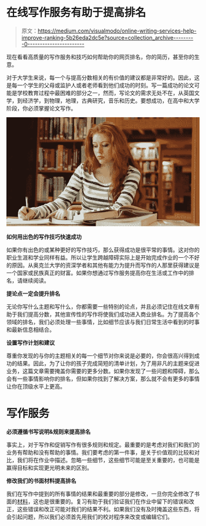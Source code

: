 # 在线写作服务有助于提高排名

> 原文：<https://medium.com/visualmodo/online-writing-services-help-improve-ranking-5b26eda2dc5e?source=collection_archive---------0----------------------->

现在看看高质量的写作服务和技巧如何帮助你的网页排名，你的简历，甚至你的生意。

对于大学生来说，每一个与提高分数相关的有价值的建议都是非常好的。因此，这是每一个学生的父母或监护人或者老师看到他们成功的时刻。写一篇成功的论文可能是学校教育过程中最困难的部分之一，然而，写论文的需求无处不在，从英国文学，到经济学，到物理，地理，古典研究，音乐和历史。要想成功，在高中和大学阶段，你必须掌握论文写作。

![](img/e255f6e2648ccf0d954c8c9fef7f52ba.png)

**如何用出色的写作技巧快速成功**

如果你有出色的或某种更好的写作技巧，那么获得成功是很平常的事情。这对你的职业生涯和学业同样有益。所以让学生跨越障碍实际上是开始完成作业的一个不好的原因。从奥克兰大学的资深学者和其他有能力为提升而写作的人那里获得建议是一个国家或民族真正的财富。如果你想通过写作服务提高你在生活或工作中的排名，请继续阅读。

**提论点一定会提升排名**

无论你写什么主题和写什么，你都需要一些特别的论点，并且必须记住在线文章有助于我们提高分数，其他宣传性的写作将使我们成功进入商业排名。为了提高各个领域的排名，我们必须处理一些事情，比如细节应该与我们日常生活中看到的时事和最新信息相结合。

**设置写作计划和建议**

尊重你发现的与你的主题相关的每一个细节对你来说是必要的，你会很高兴得到成功的结果。因此，为了让你的孩子完成简短的清单计划，为了用非凡的主题来促进业务，这篇文章需要掩盖你需要的更多分数。如果你发现了一些问题和障碍，那么会有一些事情影响你的排名，但如果你找到了解决方案，那么就不会有更多的事情让你在顶级水平上更高。

# 写作服务

**必须遵循书写说明&规则来提高排名**

事实上，对于写作和促销写作有很多规则和规定。最重要的是考虑对我们和我们的业务有帮助和没有帮助的事情。我们要考虑的第一件事，是关于价值观的比较和对比，我们将在作业中描述。忽略一些细节，这些细节可能是至关重要的，也可能是赢得目标和实现更光明未来的区别。

**修改我们的书面材料提高排名**

我们在写作中提到的所有事情的结果和最重要的部分是修改，一旦你完全修改了书面的[材料](https://visualmodo.com/)，这也是很重要的。复习有助于我们验证我们在作业中留下的错误和改正，这些错误和改正可能对我们的结果不利。如果我们没有及时掩盖这些东西，将会引起问题，所以我们必须首先用我们的校对程序来改变或编辑它们。